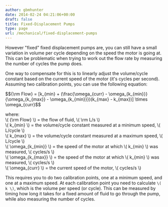 ```yaml
---
author: gbmhunter
date: 2014-02-24 04:21:06+00:00
draft: false
title: Fixed-Displacement Pumps
type: page
url: /mechanical/fixed-displacement-pumps
---
```


However "fixed" fixed displacement pumps are, you can still have a small variation in volume per cycle depending on the speed the motor is going at. This can be problematic when trying to work out the flow rate by measuring the number of cycles the pump does.


One way to compensate for this is to linearly adjust the volume/cycle constant based on the current speed of the motor (it's cycles per second). Assuming two calibration points, you can use the following equation:

<div>
$${\rm Flow} = [k_{min} + (\frac{\omega_{curr} - \omega_{k_{min}}}{\omega_{k_{max}} - \omega_{k_{min}}})(k_{max} - k_{max})] \times \omega_{curr}$$
</div>

<p class="centered">
	where:<br>
	\( {\rm Flow} \) = the flow of fluid, \( \rm L/s \)<br>
	\( k_{min} \) = the volume/cycle constant measured at a minimum speed, \( L/cycle \)<br>
	\( k_{max} \) = the volume/cycle constant measured at a maximum speed, \( L/cycle \)<br>
	\( \omega_{k_{min}} \) = the speed of the motor at which \( k_{min} \) was measured, \( cycles/s \)<br>
	\( \omega_{k_{max}} \) = the speed of the motor at which \( k_{min} \) was measured, \( cycles/s \) <br>
	\( \omega_{curr} \) = the current speed of the motor, \( cycles/s \)<br>
</p>

This requires you to do two calibration points, one at a minimum speed, and one at a maximum speed. At each calibration point you need to calculate `\( k \)`, which is the volume per speed (or cycle). This can be measured by timing how long it takes for a fixed amount of fluid to go through the pump, while also measuring the number of cycles.
